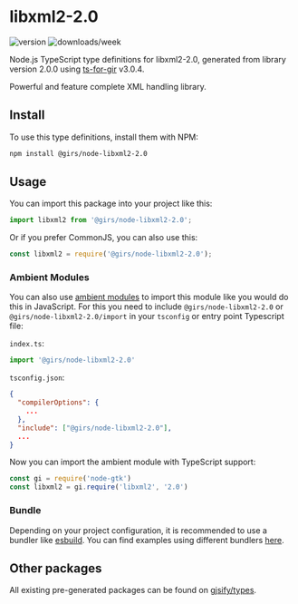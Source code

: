 
# libxml2-2.0

![version](https://img.shields.io/npm/v/@girs/node-libxml2-2.0)
![downloads/week](https://img.shields.io/npm/dw/@girs/node-libxml2-2.0)


Node.js TypeScript type definitions for libxml2-2.0, generated from library version 2.0.0 using [ts-for-gir](https://github.com/gjsify/ts-for-gir) v3.0.4.

Powerful and feature complete XML handling library.

## Install

To use this type definitions, install them with NPM:
```bash
npm install @girs/node-libxml2-2.0
```

## Usage

You can import this package into your project like this:
```ts
import libxml2 from '@girs/node-libxml2-2.0';
```

Or if you prefer CommonJS, you can also use this:
```ts
const libxml2 = require('@girs/node-libxml2-2.0');
```

### Ambient Modules

You can also use [ambient modules](https://github.com/gjsify/ts-for-gir/tree/main/packages/cli#ambient-modules) to import this module like you would do this in JavaScript.
For this you need to include `@girs/node-libxml2-2.0` or `@girs/node-libxml2-2.0/import` in your `tsconfig` or entry point Typescript file:

`index.ts`:
```ts
import '@girs/node-libxml2-2.0'
```

`tsconfig.json`:
```json
{
  "compilerOptions": {
    ...
  },
  "include": ["@girs/node-libxml2-2.0"],
  ...
}
```

Now you can import the ambient module with TypeScript support: 

```ts
const gi = require('node-gtk')
const libxml2 = gi.require('libxml2', '2.0')
```


### Bundle

Depending on your project configuration, it is recommended to use a bundler like [esbuild](https://esbuild.github.io/). You can find examples using different bundlers [here](https://github.com/gjsify/ts-for-gir/tree/main/examples).

## Other packages

All existing pre-generated packages can be found on [gjsify/types](https://github.com/gjsify/types).

